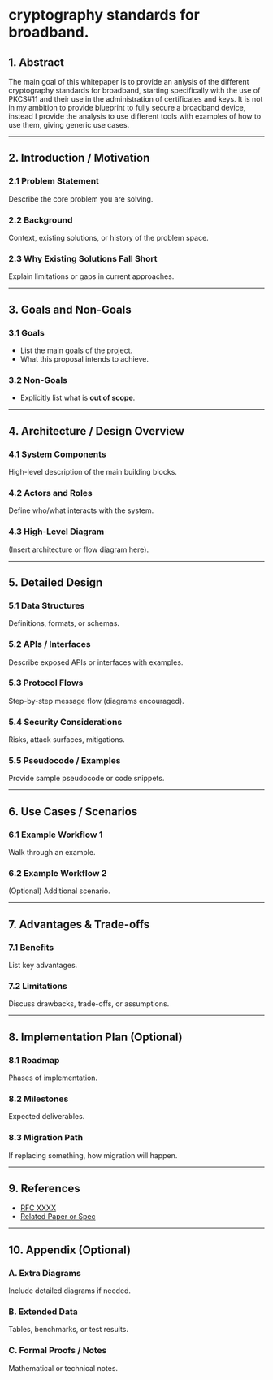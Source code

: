 # cryptography standards for broadband.

## 1. Abstract
The main goal of this whitepaper is to provide an anlysis of the different cryptography standards for broadband, starting specifically with the use of PKCS#11 and their use in the administration of certificates and keys. 
It is not in my  ambition to provide blueprint to fully secure a broadband device, instead I provide the analysis to use different tools with examples of how to use them, giving generic use cases.  

---

## 2. Introduction / Motivation
### 2.1 Problem Statement
Describe the core problem you are solving.  

### 2.2 Background
Context, existing solutions, or history of the problem space.  

### 2.3 Why Existing Solutions Fall Short
Explain limitations or gaps in current approaches.  

---

## 3. Goals and Non-Goals
### 3.1 Goals
- List the main goals of the project.  
- What this proposal intends to achieve.  

### 3.2 Non-Goals
- Explicitly list what is **out of scope**.  

---

## 4. Architecture / Design Overview
### 4.1 System Components
High-level description of the main building blocks.  

### 4.2 Actors and Roles
Define who/what interacts with the system.  

### 4.3 High-Level Diagram
(Insert architecture or flow diagram here).  

---

## 5. Detailed Design
### 5.1 Data Structures
Definitions, formats, or schemas.  

### 5.2 APIs / Interfaces
Describe exposed APIs or interfaces with examples.  

### 5.3 Protocol Flows
Step-by-step message flow (diagrams encouraged).  

### 5.4 Security Considerations
Risks, attack surfaces, mitigations.  

### 5.5 Pseudocode / Examples
Provide sample pseudocode or code snippets.  

---

## 6. Use Cases / Scenarios
### 6.1 Example Workflow 1
Walk through an example.  

### 6.2 Example Workflow 2
(Optional) Additional scenario.  

---

## 7. Advantages & Trade-offs
### 7.1 Benefits
List key advantages.  

### 7.2 Limitations
Discuss drawbacks, trade-offs, or assumptions.  

---

## 8. Implementation Plan (Optional)
### 8.1 Roadmap
Phases of implementation.  

### 8.2 Milestones
Expected deliverables.  

### 8.3 Migration Path
If replacing something, how migration will happen.  

---

## 9. References
- [RFC XXXX](https://example.com)  
- [Related Paper or Spec](https://example.com)  

---

## 10. Appendix (Optional)
### A. Extra Diagrams
Include detailed diagrams if needed.  

### B. Extended Data
Tables, benchmarks, or test results.  

### C. Formal Proofs / Notes
Mathematical or technical notes.  

